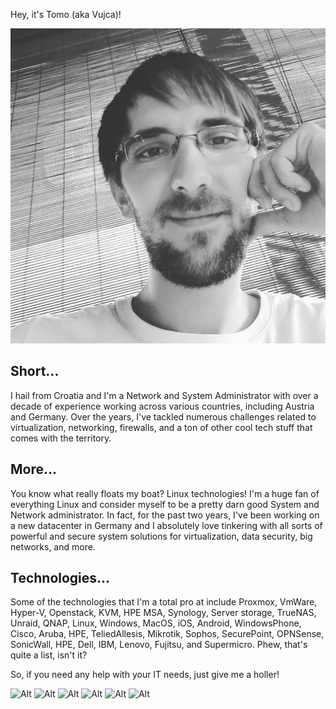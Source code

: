 Hey, it's Tomo (aka Vujca)!

![Alt](../design/images/vujca.JPG "Ubuntu")

## Short...
I hail from Croatia and I'm a Network and System Administrator with over a decade of experience working across various countries, including Austria and Germany. Over the years, I've tackled numerous challenges related to virtualization, networking, firewalls, and a ton of other cool tech stuff that comes with the territory.

## More...
You know what really floats my boat? Linux technologies! I'm a huge fan of everything Linux and consider myself to be a pretty darn good System and Network administrator. In fact, for the past two years, I've been working on a new datacenter in Germany and I absolutely love tinkering with all sorts of powerful and secure system solutions for virtualization, data security, big networks, and more.

## Technologies...
Some of the technologies that I'm a total pro at include Proxmox, VmWare, Hyper-V, Openstack, KVM, HPE MSA, Synology, Server storage, TrueNAS, Unraid, QNAP, Linux, Windows, MacOS, iOS, Android, WindowsPhone, Cisco, Aruba, HPE, TeliedAllesis, Mikrotik, Sophos, SecurePoint, OPNSense, SonicWall, HPE, Dell, IBM, Lenovo, Fujitsu, and Supermicro. Phew, that's quite a list, isn't it?

So, if you need any help with your IT needs, just give me a holler!

![Alt](https://tomeksdev.com/design/images/canonical-friends_orange_hex.png "Ubuntu")
![Alt](https://tomeksdev.com/design/images/plesk-logo.png "Plesk")
![Alt](https://tomeksdev.com/design/images/sophos-logo.svg "Sophos")
![Alt](https://tomeksdev.com/design/images/cisco-logo.svg "Cisco")
![Alt](https://tomeksdev.com/design/images/windows-logo.svg "Microsoft")
![Alt](https://tomeksdev.com/design/images/maas_orange_hex.png "Ubuntu MAAS")